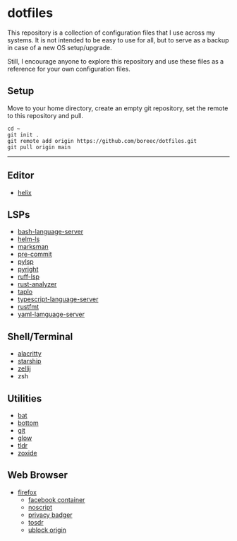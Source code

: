 # dotfiles

This repository is a collection of configuration files that I use across my 
systems. It is not intended to be easy to use for all, but to serve as a 
backup in case of a new OS setup/upgrade.

Still, I encourage anyone to explore this repository and use these files as a 
reference for your own configuration files.

## Setup

Move to your home directory, create an empty git repository, set the remote
to this repository and pull.

```console
cd ~
git init .
git remote add origin https://github.com/boreec/dotfiles.git
git pull origin main
```

---

## Editor

- [helix](https://github.com/helix-editor/helix) 

## LSPs

- [bash-language-server](https://github.com/bash-lsp/bash-language-server)
- [helm-ls](https://github.com/mrjosh/helm-ls)
- [marksman](https://github.com/artempyanykh/marksman)
- [pre-commit](https://pre-commit.com/)
- [pylsp](https://github.com/python-lsp/python-lsp-server)
- [pyright](https://github.com/microsoft/pyright)
- [ruff-lsp](https://github.com/astral-sh/ruff-lsp)
- [rust-analyzer](https://github.com/rust-lang/rust-analyzer)
- [taplo](https://github.com/tamasfe/taplo)
- [typescript-language-server](https://github.com/typescript-language-server/typescript-language-server)
- [rustfmt](https://github.com/rust-lang/rustfmt)
- [yaml-lamguage-server](https://www.npmjs.com/package/yaml-language-server)

## Shell/Terminal

- [alacritty](https://github.com/alacritty/alacritty)
- [starship](https://github.com/starship/starship) 
- [zellij](https://github.com/zellij-org/zellij)
- zsh

## Utilities

- [bat](https://github.com/sharkdp/bat)
- [bottom](https://github.com/ClementTsang/bottom)
- [git](https://git-scm.com/)
- [glow](https://github.com/charmbracelet/glow)
- [tldr](https://github.com/tldr-pages/tldr)
- [zoxide](https://github.com/ajeetdsouza/zoxide)

## Web Browser

- [firefox](https://www.mozilla.org/en-US/firefox/new/)
  - [facebook container](https://addons.mozilla.org/en-US/firefox/addon/facebook-container/)
  - [noscript](https://addons.mozilla.org/en-US/firefox/addon/noscript/)
  - [privacy badger](https://addons.mozilla.org/en-US/firefox/addon/privacy-badger17/)
  - [tosdr](https://addons.mozilla.org/en-US/firefox/addon/terms-of-service-didnt-read/)
  - [ublock origin](https://addons.mozilla.org/en-US/firefox/addon/ublock-origin/)

